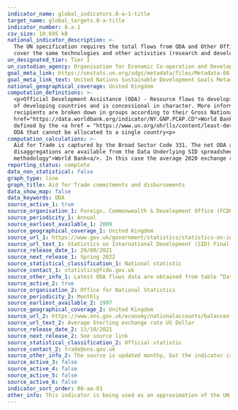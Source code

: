 ```yaml
---
indicator_name: global_indicators.8-a-1-title
target_name: global_targets.8-a-title
indicator_number: 8.a.1
csv_size: 10.695 kB
national_indicator_description: >-
  The UN specification requires the total flows from ODA and Other Official Flows (OOF) for aid for trade, which is not available here.  The flows covered by OOF are defined as all additional loans, grants and equity investments received by developing countries. These additional flows
  cover the same technologies and other activities (research and development, technical assistance, etc.) as listed in the CRS codes but exclude all flows extracted from the OECD/ CRS codes. The reported indicator only covers the ODA part, so it is likely an underestimation.
un_designated_tier: Tier I
un_custodian_agency: Organisation for Economic Co-operation and Development (OECD)
goal_meta_link: https://unstats.un.org/sdgs/metadata/files/Metadata-08-0A-01.pdf 
goal_meta_link_text: United Nations Sustainable Development Goals Metadata (PDF 208 KB)
national_geographical_coverage: United Kingdom
computation_definitions: >-
  <p>Official Development Assistance (ODA) - Resource flows to developing countries and multilateral organisations provided by official agencies (e.g. the UK Government) or their executive agencies. Each transaction is administered for the promotion of the economic development and welfare
  of developing countries and is concessional in character. More information on ODA can be found on the <a href="http://www.oecd.org/development/financing-sustainable-development/development-finance-standards/officialdevelopmentassistancedefinitionandcoverage.htm">OECD website</a>. ODA
  recipients are broken down in groups according to their Gross National Income (GNI) per capita.<p>Country income classification - The Development Assistance Committee (DAC) list of countries eligible to receive ODA is based on Gross National Income per capita as published by the <a
  href="https://data.worldbank.org/indicator/NY.GNP.PCAP.CD">World Bank</a>. All low and middle income countries are included, with the exception of G8 members, EU members, and countries with a firm date for entry into the EU. The list also includes all Least Developed Countries (LDCs) as
  defined by the <a href = "https://www.un.org/ohrlls/content/least-developed-countries%20">United Nations (UN)</a>.<p>LDCs - Least Developed Countries<p>LMICs - Lower-middle Income Countries<p>UMICs - Upper Middle Income Countries<p>Other LICs - Other Low Income Countries<p>Undefined -
  ODA that cannot be allocated to a single country<p>
computation_calculations: >-
  Aid for Trade is captured by the Broad Sector Code 331. The net ODA across these codes is summed for the headline UK data. These sums are broken down into the different recipient country income classifications outlined in the definitions. The Broad Sector Code field and other relevant
  disaggregations are available from the Data Underlying SID spreadsheets linked in Source 1. The constant USD conversion was done using methodology specified by the <a href="https://datahelpdesk.worldbank.org/knowledgebase/articles/114943-what-is-your-constant-u-s-dollar-
  methodology">World Bank<a/>. In this case the average 2020 exchange rate was used as a base (obtained from Source 2).
reporting_status: complete
data_non_statistical: false
graph_type: line
graph_title: Aid for Trade commitments and disbursements
data_show_map: false
data_keywords: ODA
source_active_1: true
source_organisation_1: Foreign, Commonwealth & Development Office (FCDO)
source_periodicity_1: Annual
source_earliest_available_1: 2009
source_geographical_coverage_1: United Kingdom
source_url_1: https://www.gov.uk/government/statistics/statistics-on-international-development-final-uk-aid-spend-2020
source_url_text_1: Statistics on International Development (SID) Final UK Aid Spend 2020
source_release_date_1: 29/09/2021
source_next_release_1: Spring 2022
source_statistical_classification_1: National statistic
source_contact_1: statistics@fcdo.gov.uk
source_other_info_1: Latest ODA flows data are obtained from table “Data underlying the SID publication” (see relevant codes in National Metadata tab). Previous data (2009 to 2016) are available from [SID for 2017](https://www.gov.uk/government/statistics/statistics-on-international-development-2017)
source_active_2: true
source_organisation_2: Office for National Statistics
source_periodicity_2: Monthly
source_earliest_available_2: 1997
source_geographical_coverage_2: United Kingdom
source_url_2: https://www.ons.gov.uk/economy/nationalaccounts/balanceofpayments/timeseries/auss/mret
source_url_text_2: Average Sterling exchange rate US Dollar
source_release_date_2: 13/10/2021
source_next_release_2: See source link
source_statistical_classification_2: Official statistic
source_contact_2: trade@ons.gov.uk
source_other_info_2: The source is updated monthy, but the indicator is updated annually based on the average year exchange rate at the time of update
source_active_3: false
source_active_4: false
source_active_5: false
source_active_6: false
indicator_sort_order: 08-aa-01
other_info: This indicator is being used as an approximation of the UN SDG Indicator. Where possible, we will work to identify or develop UK data to meet the global indicator specification. This indicator has been identified in collaboration with topic experts.
---
```

